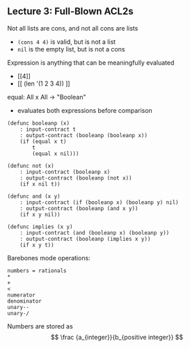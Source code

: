 ##  Lecture 3: Full-Blown ACL2s

Not all lists are cons, and not all cons are lists

- ```(cons 4 4)``` is valid, but is not a list
- ```nil``` is the empty list, but is not a cons

Expression is anything that can be meaningfully evaluated

- [[4]]
- [[ (len '(1 2 3 4)) ]]

equal: All x All -> "Boolean"

- evaluates both expressions before comparison

```
(defunc booleanp (x)
	: input-contract t
	: output-contract (booleanp (booleanp x))
	(if (equal x t)
		t
		(equal x nil)))

(defunc not (x)
	: input-contract (booleanp x)
	: output-contract (booleanp (not x))
	(if x nil t))
		
(defunc and (x y)
	: input-contract (if (booleanp x) (booleanp y) nil)
	: output-contract (booleanp (and x y))
	(if x y nil))
	
(defunc implies (x y)
	: input-contract (and (booleanp x) (booleanp y))
	: output-contract (booleanp (implies x y))
	(if x y t))
```

Barebones mode operations:

```
numbers = rationals
* 
+
<
numerator
denominator
unary--
unary-/
```

Numbers are stored as 
$$
\frac {a_{integer}}{b_{positive integer}}
$$




